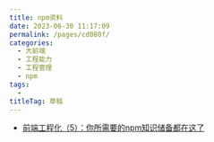 ```yaml
---
title: npm资料
date: 2023-06-30 11:17:09
permalink: /pages/cd080f/
categories: 
  - 大前端
  - 工程能力
  - 工程管理
  - npm
tags: 
  - 
titleTag: 草稿
---
```



- [前端工程化（5）：你所需要的npm知识储备都在这了](https://juejin.cn/post/6844903870578032647)